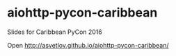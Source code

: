 # aiohttp-pycon-caribbean
Slides for Caribbean PyCon 2016


Open http://asvetlov.github.io/aiohttp-pycon-caribbean/



